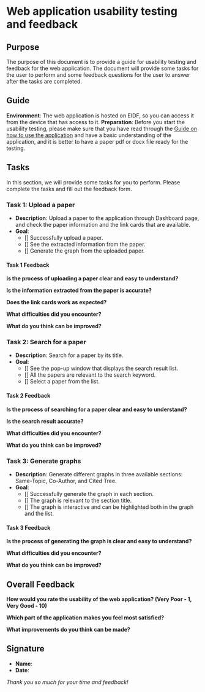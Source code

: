 # Web application usability testing and feedback

## Purpose
The purpose of this document is to provide a guide for usability testing and feedback for the web application.
The document will provide some tasks for the user to perform and some feedback questions for the user to answer after
the tasks are completed.

## Guide
**Environment**: The web application is hosted on EIDF, so you can access it from the device that has access to it.
**Preparation**: Before you start the usability testing, please make sure that you have read through the 
[Guide on how to use the application](Guide.md) and have a basic understanding of the application, and it is better to
have a paper pdf or docx file ready for the testing.

## Tasks
In this section, we will provide some tasks for you to perform. Please complete the tasks and fill out the feedback
form.

### Task 1: Upload a paper
- **Description**: Upload a paper to the application through Dashboard page, and check the paper information and the
link cards that are available.
- **Goal**:
  - [] Successfully upload a paper.
  - [] See the extracted information from the paper.
  - [] Generate the graph from the uploaded paper.

#### Task 1 Feedback
**Is the process of uploading a paper clear and easy to understand?**

**Is the information extracted from the paper is accurate?**

**Does the link cards work as expected?**

**What difficulties did you encounter?**

**What do you think can be improved?**

### Task 2: Search for a paper
- **Description**: Search for a paper by its title.
- **Goal**:
  - [] See the pop-up window that displays the search result list.
  - [] All the papers are relevant to the search keyword.
  - [] Select a paper from the list.

#### Task 2 Feedback
**Is the process of searching for a paper clear and easy to understand?**

**Is the search result accurate?**

**What difficulties did you encounter?**

**What do you think can be improved?**

### Task 3: Generate graphs
- **Description**: Generate different graphs in three available sections: Same-Topic, Co-Author, and Cited Tree.
- **Goal**:
  - [] Successfully generate the graph in each section.
  - [] The graph is relevant to the section title.
  - [] The graph is interactive and can be highlighted both in the graph and the list.

#### Task 3 Feedback
**Is the process of generating the graph is clear and easy to understand?**

**What difficulties did you encounter?**

**What do you think can be improved?**

## Overall Feedback
**How would you rate the usability of the web application? (Very Poor - 1, Very Good - 10)**

**Which part of the application makes you feel most satisfied?**

**What improvements do you think can be made?**

## Signature
- **Name**:
- **Date**:

*Thank you so much for your time and feedback!*
